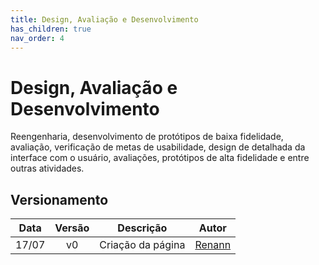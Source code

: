 ```yaml
---
title: Design, Avaliação e Desenvolvimento
has_children: true
nav_order: 4
---
```


# Design, Avaliação e Desenvolvimento

Reengenharia, desenvolvimento de protótipos de baixa fidelidade, avaliação, verificação de metas de usabilidade, design de detalhada da interface com o usuário, avaliações, protótipos de alta fidelidade e entre outras atividades.

## Versionamento

| Data  | Versão |       Descrição        |    Autor    |
|:-----:|:------:|:----------------------:|:-----------:|
| 17/07 |   v0   |   Criação da página    | [Renann](https://github.com/NyndoND) |